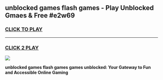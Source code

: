 
## unblocked games flash games - Play Unblocked Gmaes & Free #e2w69
<h3>
<a href="https://news.freeplayer.one?title=unblocked_games_flash_games&ref=24F">CLICK TO PLAY</a></h3>
<hr>

<h3>
<a href="https://news.freeplayer.one?title=unblocked_games_flash_games&ref=24F">CLICK 2 PLAY</a>
  
</h3>

<a href="https://news.freeplayer.one?title=unblocked_games_flash_games&ref=24F/"><img src="https://clearcache.store/games.png"></a>


**unblocked games flash games games unblocked: Your Gateway to Fun and Accessible Online Gaming**
